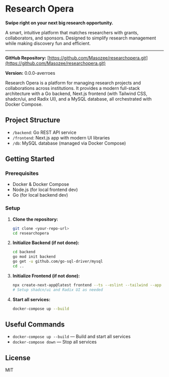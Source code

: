# Research Opera

**Swipe right on your next big research opportunity.**

A smart, intuitive platform that matches researchers with grants, collaborators, and sponsors. Designed to simplify research management while making discovery fun and efficient.

---

**GitHub Repository:** [https://github.com/Masozee/researchopera.git](https://github.com/Masozee/researchopera.git)

**Version:** 0.0.0-averroes

Research Opera is a platform for managing research projects and collaborations across institutions. It provides a modern full-stack architecture with a Go backend, Next.js frontend (with Tailwind CSS, shadcn/ui, and Radix UI), and a MySQL database, all orchestrated with Docker Compose.

## Project Structure

- `/backend`: Go REST API service
- `/frontend`: Next.js app with modern UI libraries
- `/db`: MySQL database (managed via Docker Compose)

## Getting Started

### Prerequisites
- Docker & Docker Compose
- Node.js (for local frontend dev)
- Go (for local backend dev)

### Setup
1. **Clone the repository:**
   ```sh
   git clone <your-repo-url>
   cd researchopera
   ```
2. **Initialize Backend (if not done):**
   ```sh
   cd backend
   go mod init backend
   go get -u github.com/go-sql-driver/mysql
   cd ..
   ```
3. **Initialize Frontend (if not done):**
   ```sh
   npx create-next-app@latest frontend --ts --eslint --tailwind --app --src-dir --import-alias "@/*" --no-interactive
   # Setup shadcn/ui and Radix UI as needed
   ```
4. **Start all services:**
   ```sh
   docker-compose up --build
   ```

## Useful Commands
- `docker-compose up --build` — Build and start all services
- `docker-compose down` — Stop all services

## License
MIT
